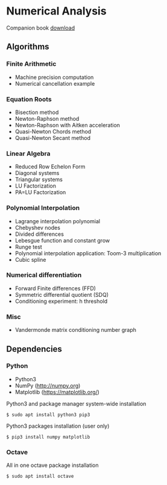 Numerical Analysis
==================

Companion book [download](https://datawok.net/files/2019/numeric.pdf)


Algorithms
----------

### Finite Arithmetic

- Machine precision computation
- Numerical cancellation example


### Equation Roots

- Bisection method
- Newton-Raphson method
- Newton-Raphson with Aitken acceleration
- Quasi-Newton Chords method
- Quasi-Newton Secant method


### Linear Algebra

- Reduced Row Echelon Form
- Diagonal systems
- Triangular systems
- LU Factorization
- PA=LU Factorization


### Polynomial Interpolation

- Lagrange interpolation polynomial
- Chebyshev nodes
- Divided differences
- Lebesgue function and constant grow
- Runge test
- Polynomial interpolation application: Toom-3 multiplication
- Cubic spline

### Numerical differentiation

- Forward Finite differences (FFD)
- Symmetric differential quotient (SDQ)
- Conditioning experiment: h threshold

### Misc

- Vandermonde matrix conditioning number graph


Dependencies
------------

### Python

- Python3
- NumPy (http://numpy.org)
- Matplotlib (https://matplotlib.org/)

Python3 and package manager system-wide installation

    $ sudo apt install python3 pip3

Python3 packages installation (user only)

    $ pip3 install numpy matplotlib

### Octave

All in one octave package installation

    $ sudo apt install octave

